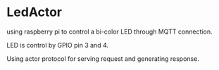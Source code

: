 # LedActor

using raspberry pi to control a bi-color LED through MQTT connection.

LED is control by GPIO pin 3 and 4.

Using actor protocol for serving request and generating response.
